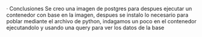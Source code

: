 · Conclusiones
Se creo una imagen de postgres para despues ejecutar un contenedor con base en la imagen, despues se instalo lo necesario para poblar mediante el archivo de python, indagamos un poco en el contenedor ejecutandolo y usando una query para ver los datos de la base